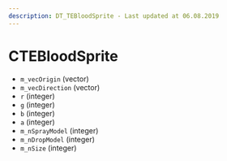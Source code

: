 ```yaml
---
description: DT_TEBloodSprite - Last updated at 06.08.2019
---
```


# CTEBloodSprite


* `m_vecOrigin` (vector)
* `m_vecDirection` (vector)
* `r` (integer)
* `g` (integer)
* `b` (integer)
* `a` (integer)
* `m_nSprayModel` (integer)
* `m_nDropModel` (integer)
* `m_nSize` (integer)